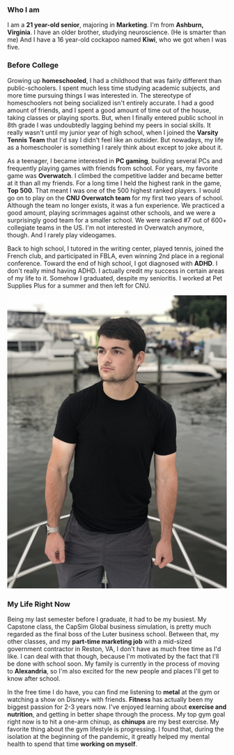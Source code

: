### Who I am
I am a **21 year-old senior**, majoring in **Marketing**. I'm from **Ashburn, Virginia**. I have an older brother, studying neuroscience. (He is smarter than me) And I have a 16 year-old cockapoo named **Kiwi**, who we got when I was five.

### Before College
Growing up **homeschooled**, I had a childhood that was fairly different than public-schoolers. I spent much less time studying academic subjects, and more time pursuing things I was interested in. The stereotype of homeschoolers not being socialized isn't entirely accurate. I had a good amount of friends, and I spent a good amount of time out of the house, taking classes or playing sports. But, when I finally entered public school in 8th grade I was undoubtedly lagging behind my peers in social skills. It really wasn't until my junior year of high school, when I joined the **Varsity Tennis Team** that I'd say I didn't feel like an outsider. But nowadays, my life as a homeschooler is something I rarely think about except to joke about it.

As a teenager, I became interested in **PC gaming**, building several PCs and frequently playing games with friends from school. For years, my favorite game was **Overwatch**. I climbed the competitive ladder and became better at it than all my friends. For a long time I held the highest rank in the game, **Top 500**. That meant I was one of the 500 highest ranked players. I would go on to play on the **CNU Overwatch team** for my first two years of school. Although the team no longer exists, it was a fun experience. We practiced a good amount, playing scrimmages against other schools, and we were a surprisingly good team for a smaller school. We were ranked #7 out of 600+ collegiate teams in the US. I'm not interested in Overwatch anymore, though. And I rarely play videogames.

Back to high school, I tutored in the writing center, played tennis, joined the French club, and participated in FBLA, even winning 2nd place in a regional conference. Toward the end of high school, I got diagnosed with **ADHD**. I don't really mind having ADHD. I actually credit my success in certain areas of my life to it. Somehow I graduated, despite my senioritis. I worked at Pet Supplies Plus for a summer and then left for CNU.

![Summer 2021](https://github.com/JubranSamra/Jublog/blob/main/Boat%20Pic%205.jpg)

### My Life Right Now
Being my last semester before I graduate, it had to be my busiest. My Capstone class, the CapSim Global business simulation, is pretty much regarded as the final boss of the Luter business school. Between that, my other classes, and my **part-time marketing job** with a mid-sized government contractor in Reston, VA, I don't have as much free time as I'd like. I can deal with that though, because I'm motivated by the fact that I'll be done with school soon. My family is currently in the process of moving to **Alexandria**, so I'm also excited for the new people and places I'll get to know after school.

In the free time I do have, you can find me listening to **metal** at the gym or watching a show on Disney+ with friends. **Fitness** has actually been my biggest passion for 2-3 years now. I've enjoyed learning about **exercise and nutrition**, and getting in better shape through the process. My top gym goal right now is to hit a one-arm chinup, as **chinups** are my best exercise. My favorite thing about the gym lifestyle is progressing. I found that, during the isolation at the beginning of the pandemic, it greatly helped my mental health to spend that time **working on myself**.

